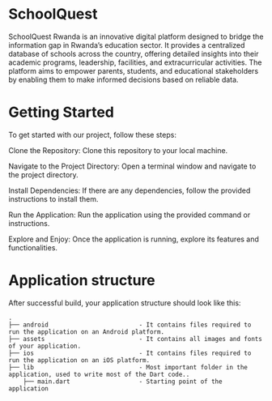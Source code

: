 # SchoolQuest
SchoolQuest Rwanda is an innovative digital platform designed to bridge the information gap in Rwanda’s education sector. 
It provides a centralized database of schools across the country, offering detailed insights into their academic programs, leadership, facilities, and extracurricular activities. 
The platform aims to empower parents, students, and educational stakeholders by enabling them to make informed decisions based on reliable data.

# Getting Started
To get started with our project, follow these steps:

Clone the Repository: Clone this repository to your local machine.

Navigate to the Project Directory: Open a terminal window and navigate to the project directory.

Install Dependencies: If there are any dependencies, follow the provided instructions to install them.

Run the Application: Run the application using the provided command or instructions.

Explore and Enjoy: Once the application is running, explore its features and functionalities.

# Application structure
After successful build, your application structure should look like this:
```
.
├── android                         - It contains files required to run the application on an Android platform.
├── assets                          - It contains all images and fonts of your application.
├── ios                             - It contains files required to run the application on an iOS platform.
├── lib                             - Most important folder in the application, used to write most of the Dart code..
    ├── main.dart                   - Starting point of the application
```
